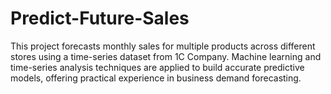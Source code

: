 # Predict-Future-Sales
This project forecasts monthly sales for multiple products across different stores using a time-series dataset from 1C Company. Machine learning and time-series analysis techniques are applied to build accurate predictive models, offering practical experience in business demand forecasting.
